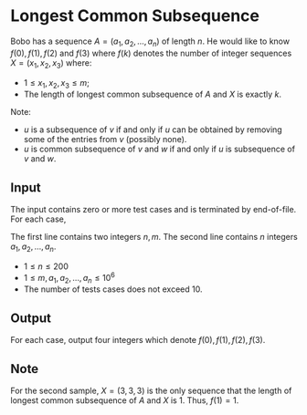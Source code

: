 # Longest Common Subsequence

Bobo has a sequence $A = (a_1, a_2, \dots, a_n)$ of length $n$.
He would like to know $f(0), f(1), f(2)$ and $f(3)$ where $f(k)$ denotes the number of integer sequences $X = (x_1, x_2, x_3)$ where:

* $1 \leq x_1, x_2, x_3 \leq m$;
* The length of longest common subsequence of $A$ and $X$ is exactly $k$.

Note:

* $u$ is a subsequence of $v$ if and only if $u$ can be obtained by removing some of the entries from $v$ (possibly none).
* $u$ is common subsequence of $v$ and $w$ if and only if $u$ is subsequence of $v$ and $w$.

## Input

The input contains zero or more test cases and is terminated by end-of-file. For each case,

The first line contains two integers $n, m$.
The second line contains $n$ integers $a_1, a_2, \dots, a_n$.

* $1 \leq n \leq 200$
* $1 \leq m, a_1, a_2, \dots, a_n \leq 10^6$
* The number of tests cases does not exceed $10$.

## Output

For each case, output four integers which denote $f(0), f(1), f(2), f(3)$.

<!--SAMPLES-->

## Note

For the second sample, $X = (3, 3, 3)$ is the only sequence that the length of longest common subsequence of $A$ and $X$ is $1$.
Thus, $f(1) = 1$.
